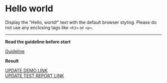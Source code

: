 # Hello world

Display the "Hello, world!" text with the default browser styling. Please do not 
use any enclosing tags like `<h1>` or `<p>`.
___

**Read the guideline before start**

[Guideline](https://mate-academy.github.io/layout_task-guideline/)

**Result**

[UPDATE DEMO LINK](https://<your_account>.github.io/layout_hello-world/) <br>
[UPDATE TEST REPORT LINK](https://<your_account>.github.io/<repo_name>/report/html_report/)

